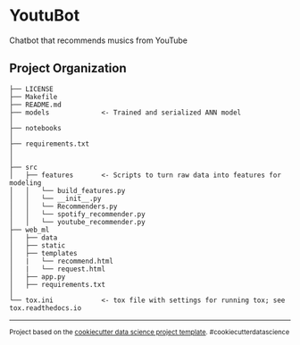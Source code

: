 YoutuBot
==============================

Chatbot that recommends musics from YouTube 

Project Organization
------------

    ├── LICENSE
    ├── Makefile         
    ├── README.md         
    ├── models             <- Trained and serialized ANN model
    │
    ├── notebooks          
    │
    ├── requirements.txt  
    │                         
    │
    ├── src                
    │   ├── features       <- Scripts to turn raw data into features for modeling
    │   │   └── build_features.py
    │   │   └── __init__.py
    │   │   └── Recommenders.py
    │   │   └── spotify_recommender.py
    │   │   └── youtube_recommender.py
    ├── web_ml                
    │   ├── data       
    │   ├── static
    │   ├── templates
    │   |   └── recommend.html
    │   |   └── request.html
    │   ├── app.py
    │   ├── requirements.txt
    │
    └── tox.ini            <- tox file with settings for running tox; see tox.readthedocs.io

--------

<p><small>Project based on the <a target="_blank" href="https://drivendata.github.io/cookiecutter-data-science/">cookiecutter data science project template</a>. #cookiecutterdatascience</small></p>
